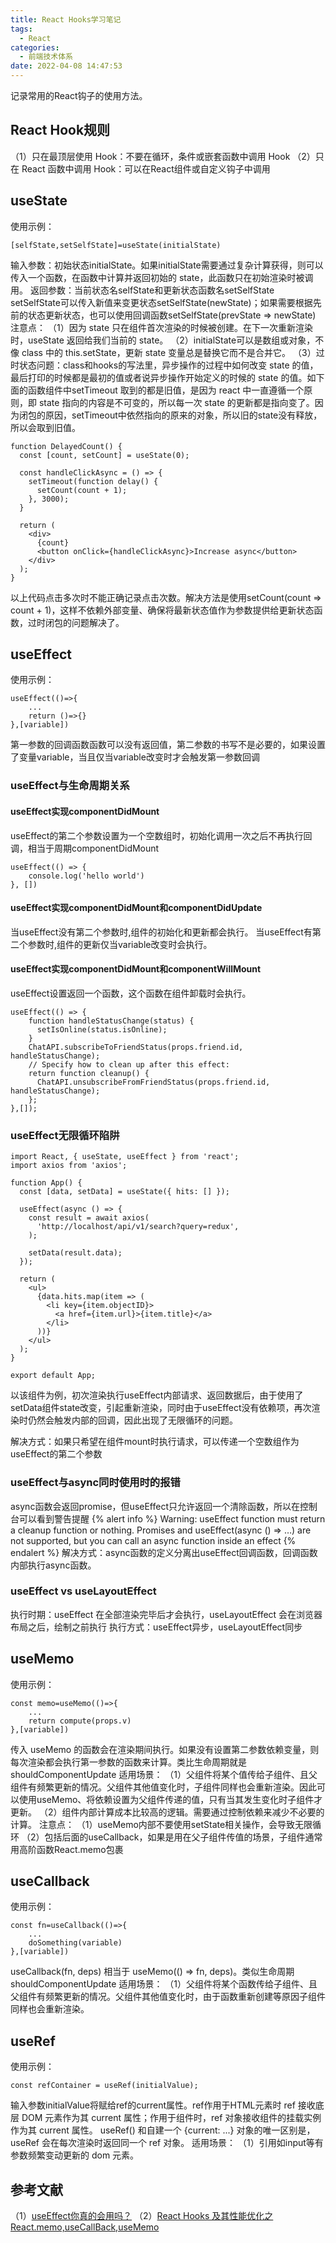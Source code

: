 ```yaml
---
title: React Hooks学习笔记
tags:
  - React
categories:
  - 前端技术体系
date: 2022-04-08 14:47:53
---
```


记录常用的React钩子的使用方法。
<!-- more --> 
<!-- toc -->
## React Hook规则
（1）只在最顶层使用 Hook：不要在循环，条件或嵌套函数中调用 Hook
（2）只在 React 函数中调用 Hook：可以在React组件或自定义钩子中调用

## useState
使用示例：
```
[selfState,setSelfState]=useState(initialState)
```
输入参数：初始状态initialState。如果initialState需要通过复杂计算获得，则可以传入一个函数，在函数中计算并返回初始的 state，此函数只在初始渲染时被调用。
返回参数：当前状态名selfState和更新状态函数名setSelfState
setSelfState可以传入新值来变更状态setSelfState(newState)；如果需要根据先前的状态更新状态，也可以使用回调函数setSelfState(prevState => newState)
注意点：
（1）因为 state 只在组件首次渲染的时候被创建。在下一次重新渲染时，useState 返回给我们当前的 state。
（2）initialState可以是数组或对象，不像 class 中的 this.setState，更新 state 变量总是替换它而不是合并它。
（3）过时状态问题：class和hooks的写法里，异步操作的过程中如何改变 state 的值，最后打印的时候都是最初的值或者说异步操作开始定义的时候的 state 的值。如下面的函数组件中setTimeout 取到的都是旧值，是因为 react 中一直遵循一个原则，即 state 指向的内容是不可变的，所以每一次 state 的更新都是指向变了。因为闭包的原因，setTimeout中依然指向的原来的对象，所以旧的state没有释放，所以会取到旧值。
```
function DelayedCount() {
  const [count, setCount] = useState(0);

  const handleClickAsync = () => {
    setTimeout(function delay() {
      setCount(count + 1);
    }, 3000);
  }

  return (
    <div>
      {count}
      <button onClick={handleClickAsync}>Increase async</button>
    </div>
  );
}
```
以上代码点击多次时不能正确记录点击次数。解决方法是使用setCount(count => count + 1)，这样不依赖外部变量、确保将最新状态值作为参数提供给更新状态函数，过时闭包的问题解决了。
## useEffect
使用示例：
```
useEffect(()=>{
    ...
    return ()=>{}
},[variable])
```
第一参数的回调函数函数可以没有返回值，第二参数的书写不是必要的，如果设置了变量variable，当且仅当variable改变时才会触发第一参数回调
### useEffect与生命周期关系
#### useEffect实现componentDidMount
useEffect的第二个参数设置为一个空数组时，初始化调用一次之后不再执行回调，相当于周期componentDidMount
```
useEffect(() => {
    console.log('hello world')
}, [])
```
#### useEffect实现componentDidMount和componentDidUpdate 
当useEffect没有第二个参数时,组件的初始化和更新都会执行。
当useEffect有第二个参数时,组件的更新仅当variable改变时会执行。

#### useEffect实现componentDidMount和componentWillMount
useEffect设置返回一个函数，这个函数在组件卸载时会执行。
```
useEffect(() => {
    function handleStatusChange(status) {
      setIsOnline(status.isOnline);
    }
    ChatAPI.subscribeToFriendStatus(props.friend.id, handleStatusChange);
    // Specify how to clean up after this effect:
    return function cleanup() {
      ChatAPI.unsubscribeFromFriendStatus(props.friend.id, handleStatusChange);
    };
},[]);
```
### useEffect无限循环陷阱
```
import React, { useState, useEffect } from 'react';
import axios from 'axios';
 
function App() {
  const [data, setData] = useState({ hits: [] });
 
  useEffect(async () => {
    const result = await axios(
      'http://localhost/api/v1/search?query=redux',
    );
 
    setData(result.data);
  });
 
  return (
    <ul>
      {data.hits.map(item => (
        <li key={item.objectID}>
          <a href={item.url}>{item.title}</a>
        </li>
      ))}
    </ul>
  );
}
 
export default App;
```
以该组件为例，初次渲染执行useEffect内部请求、返回数据后，由于使用了setData组件state改变，引起重新渲染，同时由于useEffect没有依赖项，再次渲染时仍然会触发内部的回调，因此出现了无限循环的问题。

解决方式：如果只希望在组件mount时执行请求，可以传递一个空数组作为useEffect的第二个参数
### useEffect与async同时使用时的报错
async函数会返回promise，但useEffect只允许返回一个清除函数，所以在控制台可以看到警告提醒
{% alert info  %}
Warning: useEffect function must return a cleanup function or nothing. Promises and useEffect(async () => …) are not supported, but you can call an async function inside an effect
{% endalert %} 
解决方式：async函数的定义分离出useEffect回调函数，回调函数内部执行async函数。
### useEffect vs useLayoutEffect
执行时期：useEffect 在全部渲染完毕后才会执行，useLayoutEffect 会在浏览器布局之后，绘制之前执行
执行方式：useEffect异步，useLayoutEffect同步

## useMemo
使用示例：
```
const memo=useMemo(()=>{
    ...
    return compute(props.v)
},[variable])
```
传入 useMemo 的函数会在渲染期间执行。如果没有设置第二参数依赖变量，则每次渲染都会执行第一参数的函数来计算。类比生命周期就是shouldComponentUpdate
适用场景：
（1）父组件将某个值传给子组件、且父组件有频繁更新的情况。父组件其他值变化时，子组件同样也会重新渲染。因此可以使用useMemo、将依赖设置为父组件传递的值，只有当其发生变化时子组件才更新。
（2）组件内部计算成本比较高的逻辑。需要通过控制依赖来减少不必要的计算。
注意点：
（1）useMemo内部不要使用setState相关操作，会导致无限循环
（2）包括后面的useCallback，如果是用在父子组件传值的场景，子组件通常用高阶函数React.memo包裹
## useCallback
使用示例：
```
const fn=useCallback(()=>{
    ...
    doSomething(variable)
},[variable])
```
useCallback(fn, deps) 相当于 useMemo(() => fn, deps)。类似生命周期shouldComponentUpdate
适用场景：
（1）父组件将某个函数传给子组件、且父组件有频繁更新的情况。父组件其他值变化时，由于函数重新创建等原因子组件同样也会重新渲染。
## useRef
使用示例：
```
const refContainer = useRef(initialValue);
```
输入参数initialValue将赋给ref的current属性。ref作用于HTML元素时 ref 接收底层 DOM 元素作为其 current 属性；作用于组件时，ref 对象接收组件的挂载实例作为其 current 属性。
useRef() 和自建一个 {current: ...} 对象的唯一区别是，useRef 会在每次渲染时返回同一个 ref 对象。
适用场景：
（1）引用如input等有参数频繁变动更新的 dom 元素。
## 参考文献
（1）[useEffect你真的会用吗？](https://juejin.cn/post/6952509261519781918#heading-0)
（2）[React Hooks 及其性能优化之React.memo,useCallBack,useMemo](https://juejin.cn/post/7053695602370019335)
